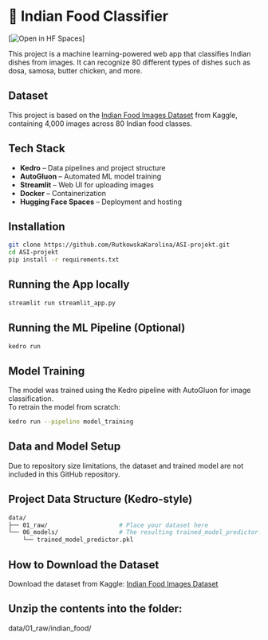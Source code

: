 # 🍛 Indian Food Classifier

[![Open in HF Spaces](https://huggingface.co/spaces/ska24680/indian-food-classifier)]

This project is a machine learning-powered web app that classifies Indian dishes from images. It can recognize 80 different types of dishes such as dosa, samosa, butter chicken, and more.

## Dataset
This project is based on the [Indian Food Images Dataset](https://www.kaggle.com/datasets/iamsouravbanerjee/indian-food-images-dataset) from Kaggle, containing 4,000 images across 80 Indian food classes.

## Tech Stack
- **Kedro** – Data pipelines and project structure  
- **AutoGluon** – Automated ML model training  
- **Streamlit** – Web UI for uploading images  
- **Docker** – Containerization  
- **Hugging Face Spaces** – Deployment and hosting  

## Installation

```bash
git clone https://github.com/RutkowskaKarolina/ASI-projekt.git
cd ASI-projekt
pip install -r requirements.txt
```
## Running the App locally
```bash
streamlit run streamlit_app.py
```

## Running the ML Pipeline (Optional)
```bash
kedro run
```
## Model Training

The model was trained using the Kedro pipeline with AutoGluon for image classification.  
To retrain the model from scratch:

```bash
kedro run --pipeline model_training
```

## Data and Model Setup
Due to repository size limitations, the dataset and trained model are not included in this GitHub repository.

## Project Data Structure (Kedro-style)
```bash
data/
├── 01_raw/                    # Place your dataset here
└── 06_models/                 # The resulting trained_model_predictor.pkl file will be saved here
    └── trained_model_predictor.pkl
```
## How to Download the Dataset
Download the dataset from Kaggle: [Indian Food Images Dataset](https://www.kaggle.com/datasets/iamsouravbanerjee/indian-food-images-dataset)

## Unzip the contents into the folder:
data/01_raw/indian_food/
